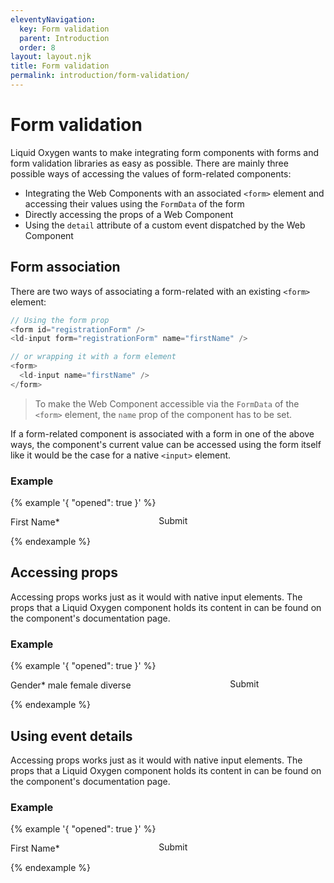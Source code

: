 ```yaml
---
eleventyNavigation:
  key: Form validation
  parent: Introduction
  order: 8
layout: layout.njk
title: Form validation
permalink: introduction/form-validation/
---
```



# Form validation

Liquid Oxygen wants to make integrating form components with forms and form validation libraries as easy as possible. There are mainly three possible ways of accessing the values of form-related components:

- Integrating the Web Components with an associated `<form>` element and accessing their values using the `FormData` of the form
- Directly accessing the props of a Web Component
- Using the `detail` attribute of a custom event dispatched by the Web Component

## Form association

There are two ways of associating a form-related with an existing `<form>` element:

```js
// Using the form prop
<form id="registrationForm" />
<ld-input form="registrationForm" name="firstName" />

// or wrapping it with a form element
<form>
  <ld-input name="firstName" />
</form>
```

> To make the Web Component accessible via the `FormData` of the `<form>` element, the `name` prop of the component has to be set.

If a form-related component is associated with a form in one of the above ways, the component's current value can be accessed using the form itself like it would be the case for a native `<input>` element.

### Example

{% example '{ "opened": true }' %}
<form name="registrationForm1" style="display:flex;align-items:center">
  <ld-label>
    First Name*
    <ld-input name="firstName" placeholder="Jane Doe" required></ld-input>
    <ld-input-message style="visibility:hidden">This field is required.</ld-input-message>
  </ld-label>
  <ld-button style="margin:-0.3rem 0 0 1rem">Submit</ld-button>
</form>

<script>
  const form = document.registrationForm1
  const inputField1 = form.querySelector('ld-input')
  const inputMessage1 = form.querySelector('ld-input-message')

  function validateInput1() {
    const formData = new FormData(form)

    if (!formData.get('firstName')) {
      inputField1.invalid = true
      inputMessage1.style.visibility = 'inherit'
      return false
    }

    inputField1.invalid = false
    inputMessage1.style.visibility = 'hidden'
    return true
  }

  inputField1.addEventListener('input', validateInput1)

  inputField1.addEventListener('blur', validateInput1)

  function getValues() {
    const formData = new FormData(form)
    let values = '';

    formData.forEach((value, key) => {
      values += `
${key}: ${value}`
    })

    return values
  }

  form.addEventListener('submit', event => {
    event.preventDefault()
    const isValid = validateInput1()
    const values = getValues()

    // setTimeout is used in order to let the style update before showing the alert.
    // You can probably dismiss the timeout, if you're using a UI framework like React or Vue.
    setTimeout(() => {
      if (isValid) {
        window.alert(`Form submitted. FormData:${values}`)
      } else {
        window.alert('Form is invalid.')
      }
    }, 100)
  })
</script>
{% endexample %}

## Accessing props

Accessing props works just as it would with native input elements. The props that a Liquid Oxygen component holds its content in can be found on the component's documentation page.

### Example

{% example '{ "opened": true }' %}
<div style="display:flex;align-items:center">
  <ld-label>
    Gender*
    <ld-select id="gender2" name="gender" required>
      <ld-option value="m">male</ld-option>
      <ld-option value="f">female</ld-option>
      <ld-option value="d">diverse</ld-option>
    </ld-select>
    <ld-input-message id="msg2" style="visibility:hidden">This field is required.</ld-input-message>
  </ld-label>
  <ld-button id="btn2" style="margin:-0.3rem 0 0 1rem">Submit</ld-button>
</div>

<script>
  const selectField2 = document.getElementById('gender2')
  const inputMessage2 = document.getElementById('msg2')
  const button2 = document.getElementById('btn2')

  function validateSelect2(input) {
    if (!input.selected.length) {
      input.invalid = true
      inputMessage2.style.visibility = 'inherit'
      return false
    }

    input.invalid = false
    inputMessage2.style.visibility = 'hidden'
    return true
  }

  selectField2.addEventListener('input', event => {
    validateSelect2(event.target)
  })

  selectField2.addEventListener('blur', event => {
    validateSelect2(event.target)
  })

  button2.addEventListener('click', event => {
    const isValid = validateSelect2(selectField2)

    // setTimeout is used in order to let the style update before showing the alert.
    // You can probably dismiss the timeout, if you're using a UI framework like React or Vue.
    setTimeout(() => {
      if (isValid) {
        window.alert(`Form submitted with:
${selectField2.name}: ${selectField2.selected[0].value} (${selectField2.selected[0].text})`)
      } else {
        window.alert('Form is invalid.')
      }
    }, 100)
  })
</script>
{% endexample %}

## Using event details

Accessing props works just as it would with native input elements. The props that a Liquid Oxygen component holds its content in can be found on the component's documentation page.

### Example

{% example '{ "opened": true }' %}
<div style="display:flex;align-items:center">
  <ld-label>
    First Name*
    <ld-input id="name3" name="firstName" placeholder="Jane Doe" required></ld-input>
    <ld-input-message id="msg3" style="visibility:hidden">This field is required.</ld-input-message>
  </ld-label>
  <ld-button id="btn3" style="margin:-0.3rem 0 0 1rem">Submit</ld-button>
</div>

<script>
  const inputField3 = document.getElementById('name3')
  const inputMessage3 = document.getElementById('msg3')
  const button3 = document.getElementById('btn3')
  let currentValue

  function validateInput3() {
    if (!currentValue) {
      inputField3.invalid = true
      inputMessage3.style.visibility = 'inherit'
      return false
    }

    inputField3.invalid = false
    inputMessage3.style.visibility = 'hidden'
    return true
  }

  inputField3.addEventListener('ldchange', event => {
    currentValue = event.detail
    validateInput3()
  })

  inputField3.addEventListener('blur', event => {
    validateInput3()
  })

  button3.addEventListener('click', event => {
    const isValid = validateInput3()

    // setTimeout is used in order to let the style update before showing the alert.
    // You can probably dismiss the timeout, if you're using a UI framework like React or Vue.
    setTimeout(() => {
      if (isValid) {
        window.alert(`Form submitted with:
firstName: ${currentValue}`)
      } else {
        window.alert('Form is invalid.')
      }
    }, 100)
  })
</script>
{% endexample %}

<docs-page-nav prev-href="introduction/event-handling/" next-title="React bindings" next-href="introduction/react-bindings/"></docs-page-nav>
